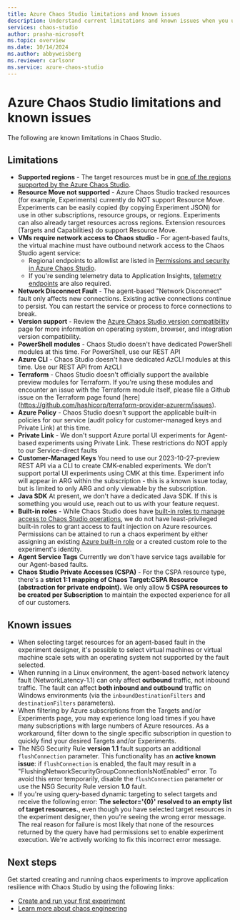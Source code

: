 ```yaml
---
title: Azure Chaos Studio limitations and known issues
description: Understand current limitations and known issues when you use Azure Chaos Studio.
services: chaos-studio
author: prasha-microsoft 
ms.topic: overview
ms.date: 10/14/2024
ms.author: abbyweisberg
ms.reviewer: carlsonr
ms.service: azure-chaos-studio
---
```


# Azure Chaos Studio limitations and known issues

The following are known limitations in Chaos Studio. 

## Limitations

- **Supported regions** - The target resources must be in [one of the regions supported by the Azure Chaos Studio](https://azure.microsoft.com/global-infrastructure/services/?products=chaos-studio).
- **Resource Move not supported** - Azure Chaos Studio tracked resources (for example, Experiments) currently do NOT support Resource Move. Experiments can be easily copied (by copying Experiment JSON) for use in other subscriptions, resource groups, or regions. Experiments can also already target resources across regions. Extension resources (Targets and Capabilities) do support Resource Move. 
- **VMs require network access to Chaos studio** - For agent-based faults, the virtual machine must have outbound network access to the Chaos Studio agent service:
    - Regional endpoints to allowlist are listed in [Permissions and security in Azure Chaos Studio](chaos-studio-permissions-security.md#network-security).
    - If you're sending telemetry data to Application Insights, [telemetry endpoints](../azure-monitor/fundamentals/azure-monitor-network-access.md) are also required.
- **Network Disconnect Fault** - The agent-based "Network Disconnect" fault only affects new connections. Existing active connections continue to persist. You can restart the service or process to force connections to break.
- **Version support** - Review the [Azure Chaos Studio version compatibility](chaos-studio-versions.md) page for more information on operating system, browser, and integration version compatibility.
- **PowerShell modules** - Chaos Studio doesn't have dedicated PowerShell modules at this time. For PowerShell, use our REST API
- **Azure CLI** - Chaos Studio doesn't have dedicated AzCLI modules at this time. Use our REST API from AzCLI
- **Terraform** - Chaos Studio doesn't officially support the available preview modules for Terraform. If you're using these modules and encounter an issue with the Terraform module itself, please file a Github issue on the Terraform page found [here] (https://github.com/hashicorp/terraform-provider-azurerm/issues).
- **Azure Policy** - Chaos Studio doesn't support the applicable built-in policies for our service (audit policy for customer-managed keys and Private Link) at this time. 
- **Private Link** - We don't support Azure portal UI experiments for Agent-based experiments using Private Link. These restrictions do NOT apply to our Service-direct faults
- **Customer-Managed Keys** You need to use our 2023-10-27-preview REST API via a CLI to create CMK-enabled experiments. We don't support portal UI experiments using CMK at this time. Experiment info will appear in ARG within the subscription - this is a known issue today, but is limited to only ARG and only viewable by the subscription. 
- **Java SDK** At present, we don't have a dedicated Java SDK. If this is something you would use, reach out to us with your feature request. 
- **Built-in roles** - While Chaos Studio does have [built-in roles to manage access to Chaos Studio operations](chaos-studio-permissions-security.md#azure-resource-manager-operations-and-roles), we do not have least-privileged built-in roles to grant access to fault injection on Azure resources. Permissions can be attained to run a chaos experiment by either assigning an existing [Azure built-in role](chaos-studio-fault-providers.md) or a created custom role to the experiment's identity.
- **Agent Service Tags** Currently we don't have service tags available for our Agent-based faults.
- **Chaos Studio Private Accesses (CSPA)** - For the CSPA resource type, there's a **strict 1:1 mapping of Chaos Target:CSPA Resource (abstraction for private endpoint).** We only allow **5 CSPA resources to be created per Subscription** to maintain the expected experience for all of our customers.  

## Known issues
- When selecting target resources for an agent-based fault in the experiment designer, it's possible to select virtual machines or virtual machine scale sets with an operating system not supported by the fault selected.
- When running in a Linux environment, the agent-based network latency fault (NetworkLatency-1.1) can only affect **outbound** traffic, not inbound traffic. The fault can affect **both inbound and outbound** traffic on Windows environments (via the `inboundDestinationFilters` and `destinationFilters` parameters).
- When filtering by Azure subscriptions from the Targets and/or Experiments page, you may experience long load times if you have many subscriptions with large numbers of Azure resources. As a workaround, filter down to the single specific subscription in question to quickly find your desired Targets and/or Experiments.
- The NSG Security Rule **version 1.1** fault supports an additional `flushConnection` parameter. This functionality has an **active known issue**: if `flushConnection` is enabled, the fault may result in a "FlushingNetworkSecurityGroupConnectionIsNotEnabled" error. To avoid this error temporarily, disable the `flushConnection` parameter or use the NSG Security Rule version **1.0** fault.
- If you're using query-based dynamic targeting to select targets and receive the following error: **The selector='{0}' resolved to an empty list of target resources.**, even though you have selected target resources in the experiment designer, then you're seeing the wrong error message. The real reason for failure is most likely that none of the resources returned by the query have had permissions set to enable experiment execution. We're actively working to fix this incorrect error message.  


## Next steps
Get started creating and running chaos experiments to improve application resilience with Chaos Studio by using the following links:
- [Create and run your first experiment](chaos-studio-tutorial-service-direct-portal.md)
- [Learn more about chaos engineering](chaos-studio-chaos-engineering-overview.md)
